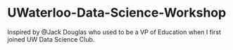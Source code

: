 # UWaterloo-Data-Science-Workshop

Inspired by @Jack Douglas who used to be a VP of Education when I first joined UW Data Science Club.
